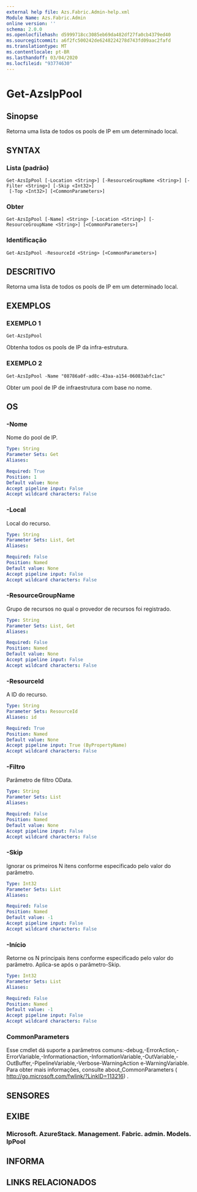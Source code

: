 ```yaml
---
external help file: Azs.Fabric.Admin-help.xml
Module Name: Azs.Fabric.Admin
online version: ''
schema: 2.0.0
ms.openlocfilehash: d5999718cc3085eb69da482df27fa0cb4379ed40
ms.sourcegitcommit: a6f2fc500242de6248224278d743fd09aac2fafd
ms.translationtype: MT
ms.contentlocale: pt-BR
ms.lasthandoff: 03/04/2020
ms.locfileid: "93774630"
---
```

# Get-AzsIpPool

## Sinopse
Retorna uma lista de todos os pools de IP em um determinado local.

## SYNTAX

### Lista (padrão)
```
Get-AzsIpPool [-Location <String>] [-ResourceGroupName <String>] [-Filter <String>] [-Skip <Int32>]
 [-Top <Int32>] [<CommonParameters>]
```

### Obter
```
Get-AzsIpPool [-Name] <String> [-Location <String>] [-ResourceGroupName <String>] [<CommonParameters>]
```

### Identificação
```
Get-AzsIpPool -ResourceId <String> [<CommonParameters>]
```

## DESCRITIVO
Retorna uma lista de todos os pools de IP em um determinado local.

## EXEMPLOS

### EXEMPLO 1
```
Get-AzsIpPool
```

Obtenha todos os pools de IP da infra-estrutura.

### EXEMPLO 2
```
Get-AzsIpPool -Name "08786a0f-ad8c-43aa-a154-06083abfc1ac"
```

Obter um pool de IP de infraestrutura com base no nome.

## OS

### -Nome
Nome do pool de IP.

```yaml
Type: String
Parameter Sets: Get
Aliases:

Required: True
Position: 1
Default value: None
Accept pipeline input: False
Accept wildcard characters: False
```

### -Local
Local do recurso.

```yaml
Type: String
Parameter Sets: List, Get
Aliases:

Required: False
Position: Named
Default value: None
Accept pipeline input: False
Accept wildcard characters: False
```

### -ResourceGroupName
Grupo de recursos no qual o provedor de recursos foi registrado.

```yaml
Type: String
Parameter Sets: List, Get
Aliases:

Required: False
Position: Named
Default value: None
Accept pipeline input: False
Accept wildcard characters: False
```

### -ResourceId
A ID do recurso.

```yaml
Type: String
Parameter Sets: ResourceId
Aliases: id

Required: True
Position: Named
Default value: None
Accept pipeline input: True (ByPropertyName)
Accept wildcard characters: False
```

### -Filtro
Parâmetro de filtro OData.

```yaml
Type: String
Parameter Sets: List
Aliases:

Required: False
Position: Named
Default value: None
Accept pipeline input: False
Accept wildcard characters: False
```

### -Skip
Ignorar os primeiros N itens conforme especificado pelo valor do parâmetro.

```yaml
Type: Int32
Parameter Sets: List
Aliases:

Required: False
Position: Named
Default value: -1
Accept pipeline input: False
Accept wildcard characters: False
```

### -Início
Retorne os N principais itens conforme especificado pelo valor do parâmetro.
Aplica-se após o parâmetro-Skip.

```yaml
Type: Int32
Parameter Sets: List
Aliases:

Required: False
Position: Named
Default value: -1
Accept pipeline input: False
Accept wildcard characters: False
```

### CommonParameters
Esse cmdlet dá suporte a parâmetros comuns:-debug,-ErrorAction,-ErrorVariable,-Informationaction,-InformationVariable,-OutVariable,-OutBuffer,-PipelineVariable,-Verbose-WarningAction e-WarningVariable. Para obter mais informações, consulte about_CommonParameters ( http://go.microsoft.com/fwlink/?LinkID=113216) .

## SENSORES

## EXIBE

### Microsoft. AzureStack. Management. Fabric. admin. Models. IpPool

## INFORMA

## LINKS RELACIONADOS
